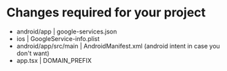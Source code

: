 # Changes required for your project

- android/app | google-services.json
- ios | GoogleService-info.plist
- android/app/src/main | AndroidManifest.xml (android intent in case you don't want)
- app.tsx | DOMAIN_PREFIX
